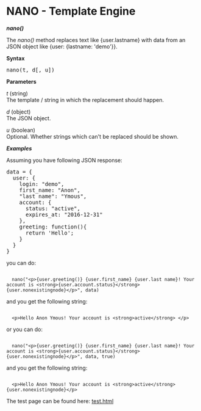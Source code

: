 NANO - Template Engine
=============================

***nano()***

The *nano()* method replaces text like {user.lastname} with data from an JSON object like {user: {lastname: 'demo'}}.

**Syntax**

<pre>nano(t, d[, u])</pre>


**Parameters**

  *t* (string)   
  The template / string in which the replacement should happen.

  *d* (object)   
  The JSON object.

  *u* (boolean)  
  Optional. Whether strings which can't be replaced should be shown.



***Examples***

Assuming you have following JSON response:

<pre>
data = {
  user: {
    login: "demo",
    first_name: "Anon",
    "last name": "Ymous",
    account: {
      status: "active",
      expires_at: "2016-12-31"
    },
    greeting: function(){
      return 'Hello';
    }
  }
}
</pre>

you can do:

<code>
  nano("&lt;p&gt;{user.greeting()} {user.first_name} {user.last name}! Your account is &lt;strong&gt;{user.account.status}&lt;/strong&gt; {user.nonexistingnode}&lt;/p&gt;", data)
</code>

and you get the following string:

<code>
  &lt;p&gt;Hello Anon Ymous! Your account is &lt;strong&gt;active&lt;/strong&gt; &lt;/p&gt;
</code>

or you can do:

<code>
  nano("&lt;p&gt;{user.greeting()} {user.first_name} {user.last name}! Your account is &lt;strong&gt;{user.account.status}&lt;/strong&gt; {user.nonexistingnode}&lt;/p&gt;", data, true)
</code>

and you get the following string:

<code>
  &lt;p&gt;Hello Anon Ymous! Your account is &lt;strong&gt;active&lt;/strong&gt; {user.nonexistingnode}&lt;/p&gt;
</code>



The test page can be found here: <a href="test.html">test.html</a>
